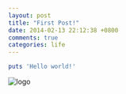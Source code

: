 ```yaml
---
layout: post
title: "First Post!"
date: 2014-02-13 22:12:38 +0800
comments: true
categories: life
---
```


``` ruby 
puts 'Hello world!'	
```
		
 ![logo](http://c.hiphotos.bdimg.com/album/s%3D550%3Bq%3D90%3Bc%3Dxiangce%2C100%2C100/sign=073d9f3922a446237acaa567a8190333/4e4a20a4462309f7fa4d4851700e0cf3d7cad657.jpg?referer=ac43c04b5143fbf29c3b9313124d&x=.jpg)
 